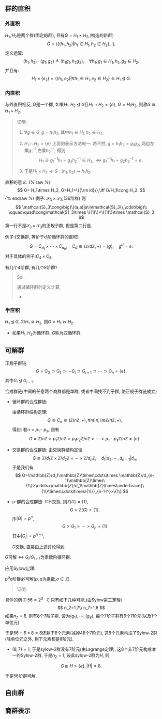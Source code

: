 ## 群的直积



### 外直积

$H_1,H_2$是两个群(固定的群), 且有$G=H_1\times H_2$,(构造的新群)
$$
G=\big(\{(h_1,h_2)|h_1\in H_1,h_2\in H_2\},\cdot\big),
$$
定义运算:
$$
(h_1,h_2)\cdot(g_1,g_2)\triangleq(h_1g_1,h_2g_2),\quad \forall h_1,g_1\in H_1,h_2,g_2\in H_2.
$$
并且有:
$$
H_1\times\{e_2\}=\{(h_1,e_2)|\forall h_1\in H_1,e_2\in H_2\}\cong H_1\unlhd G.
$$


### 内直积

与外直积相反, $G$是一个群, 如果$H_1,H_2\unlhd G$且$H_1\cap H_2=\{e\}$, $G=H_1H_2$, 则称$G\cong H_1\times H_2$. 



>   证明:
>
>   1.   $\forall g\in G,g=h_1h_2$, 其中$h_1\in H_1,h_2\in H_2$;
>
>   2.   $H_1\cap H_2=\{e\}$ 上面的表示方法唯一.
>        若不然, $g=h_1h_2=g_1g_2$, 两边左乘$g_1^{-1}$,右乘$h_2^{-1}$, 得到
>        $$
>        H_1\ni g_1^{-1}h_1=g_2h_2^{-1}\in H_2,\iff g_1^{-1}h_1=g_2h_2^{-1}=e.
>        $$
>
>   3.   于是$H_1\times H_2\longrightarrow G:(h_1,h_2)\longmapsto h_1h_2$.



直积的意义:
{% raw %}
$$
G= H_1\times H_2, G>H_1>\{{\rm id}\},\iff G/H_1\cong H_2.
$$
{% endraw %}
例子:
$\mathcal{S}_3\times \mathcal{S}_3$,(36阶群) 则
$$
\mathcal{S}_3\cong\big(\{(a,a)|a\in\mathcal{S}_3\},\cdot\big)\\
\qquad\quad\cong\mathcal{S}_3\times \{(1)\}=\{(1)\}\times \mathcal{S}_3
$$
第一行不是$\mathcal{S}_3\times \mathcal{S}_3$的正规子群, 但是第二行是.

例子:(交换群, 等价于$d_i$阶循环群的直积)
$$
G=C_{d_1}\times\cdots \times C_{d_n},\quad C_{d}\cong(\mathbb{Z}/d\mathbb{Z},+)=\langle g\rangle,\quad g^d=e.
$$
对于具体的例子:$C_4\times C_8$, 

有几个4阶群, 有几个8阶群?

>   Sol. 
>
>   通过循环群的定义计算, 
>
>   -   



### 半直积

$H_1\unlhd G,G/H_1\cong H_2$, 则$G=H_1\ltimes H_2$.

-   如果$H_1,H_2$为循环群, $G$称为亚循环群.



## 可解群

正规子群链:
$$
G=G_0\supset G_1\supset \cdots G_i\supset G_{i+1}\supset \cdots\supset G_n=\{e\},
$$
其中$G_i\unlhd G_{i-1}$.

合成群链(中间的任意两个商群都是单群, 或者中间找不到子群, 使正规子群链成立)



-   循环群的合成群链:

    由循环群结构定理:
    $$
    G\cong C_n\cong (\mathbb{Z}/n\mathbb{Z},+), \forall m|n, (m\mathbb{Z}/n\mathbb{Z},+),
    $$
    得到: 若$n=p_1\cdots p_s$, 则有
    $$
    G=\mathbb{Z}/n\mathbb{Z}>p_1\mathbb{Z}/n\mathbb{Z}>p_1p_2\mathbb{Z}/n\mathbb{Z}>\cdots>p_1\cdots p_s\mathbb{Z}/n\mathbb{Z}=\{e\}.
    $$

-   交换群的合成群链:
    由交换群结构定理,
    $$
    G\cong \mathbb{Z}/d_1\mathbb{Z}\times \mathbb{Z}/d_2\mathbb{Z}\times\cdots\times \mathbb{Z}/d_n\mathbb{Z}, \quad d_1|d_2,\cdots,d_{n-1}|d_n,
    $$
    于是我们有
    $$
    G>\mathbb{Z}/d_1\mathbb{Z}\times\cdots\times \mathbb{Z}/d_{n-1}\mathbb{Z}\times\{1\}>\cdots>\mathbb{Z}/d_1\mathbb{Z}\times\underbrace{\{1\}\times\cdots\times\{1\}}_{n-1个}>\{1\}
    $$

-   p-群的合成群链:
    $G$不交换, 则$\mathbb{Z}(G)\ne\{1\}$, 
    $$
    G>\mathbb{Z}(G)>\{1\}.
    $$
    即$|G|=p^n$,
    $$
    G>G_1>\cdots>G_n=\{1\}
    $$
    其中$|G_i|=p^{n-i}$,

    $G$交换, 直接由上述讨论得到.



$G$可解$\iff G_{i}/G_{i+1}$为素数阶循环群. 











应用Sylow定理: 

$p^aq$阶群必可解($p,q$为素数,$a\in \mathbb{Z}$).

>   证明:
>
>   





具体的例子:$56=2^3\cdot7$, 只有如下几种可能.(由Sylow第三定理)
$$
n_2=1,7\\
n_7=1,8
$$
如果$n_7=8$, 则有8个7阶子群, 设为$\langle g_1\rangle,\cdots,\langle g_8\rangle$, 每个7阶子群有6个7阶元(以及1个单位元)

于是$56-6\times8=8$还剩下8个元素(减掉48个7阶元), 这8个元素构成了Sylow-2群(除单位元之外, 剩下元素都是8阶元), 

-   $(8,7)=1$,  于是sylow-2群没有7阶元(由Lagrange定理), 这8个非7阶元构成唯一的Sylow-2群, 于是$n_2=1$, 设此sylow-2群为$H$, 则

$$
G\unrhd H>\{e\}, |H|=8.
$$

于是56阶群可解.




## 自由群







## 商群表示

